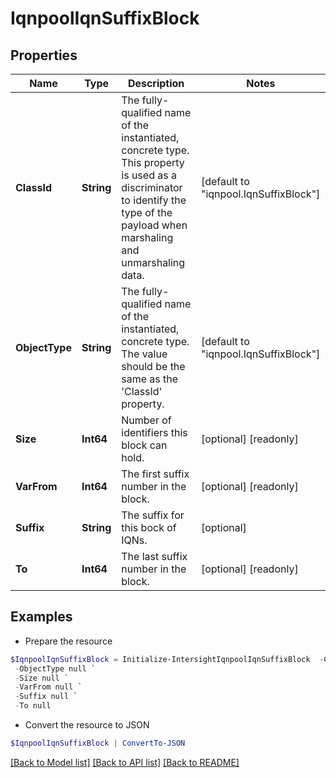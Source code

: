 # IqnpoolIqnSuffixBlock
## Properties

Name | Type | Description | Notes
------------ | ------------- | ------------- | -------------
**ClassId** | **String** | The fully-qualified name of the instantiated, concrete type. This property is used as a discriminator to identify the type of the payload when marshaling and unmarshaling data. | [default to "iqnpool.IqnSuffixBlock"]
**ObjectType** | **String** | The fully-qualified name of the instantiated, concrete type. The value should be the same as the &#39;ClassId&#39; property. | [default to "iqnpool.IqnSuffixBlock"]
**Size** | **Int64** | Number of identifiers this block can hold. | [optional] [readonly] 
**VarFrom** | **Int64** | The first suffix number in the block. | [optional] [readonly] 
**Suffix** | **String** | The suffix for this bock of IQNs. | [optional] 
**To** | **Int64** | The last suffix number in the block. | [optional] [readonly] 

## Examples

- Prepare the resource
```powershell
$IqnpoolIqnSuffixBlock = Initialize-IntersightIqnpoolIqnSuffixBlock  -ClassId null `
 -ObjectType null `
 -Size null `
 -VarFrom null `
 -Suffix null `
 -To null
```

- Convert the resource to JSON
```powershell
$IqnpoolIqnSuffixBlock | ConvertTo-JSON
```

[[Back to Model list]](../README.md#documentation-for-models) [[Back to API list]](../README.md#documentation-for-api-endpoints) [[Back to README]](../README.md)

